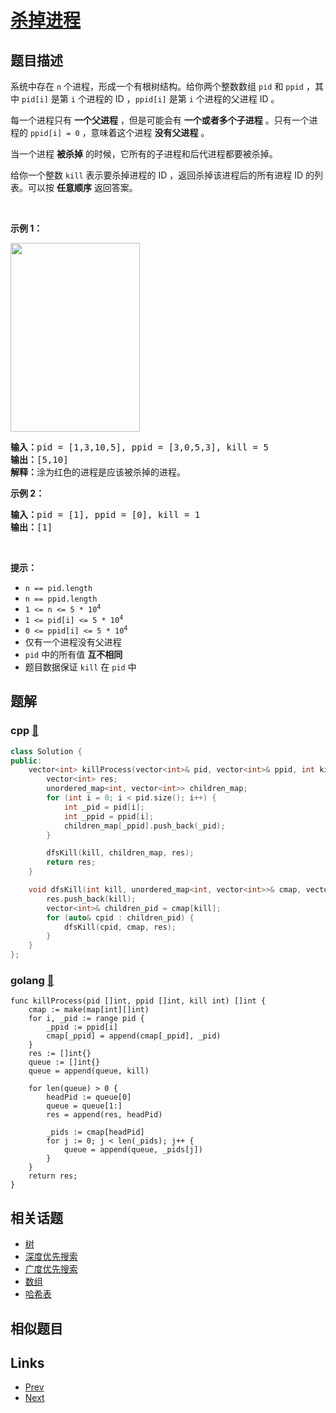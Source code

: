 
# [杀掉进程](https://leetcode-cn.com/problems/kill-process)

## 题目描述

<p>系统中存在 <code>n</code> 个进程，形成一个有根树结构。给你两个整数数组 <code>pid</code> 和 <code>ppid</code> ，其中 <code>pid[i]</code> 是第 <code>i</code> 个进程的 ID ，<code>ppid[i]</code> 是第 <code>i</code> 个进程的父进程 ID 。</p>

<p>每一个进程只有 <strong>一个父进程</strong> ，但是可能会有 <strong>一个或者多个子进程</strong> 。只有一个进程的 <code>ppid[i] = 0</code> ，意味着这个进程 <strong>没有父进程</strong> 。</p>

<p>当一个进程 <strong>被杀掉</strong> 的时候，它所有的子进程和后代进程都要被杀掉。</p>

<p>给你一个整数 <code>kill</code> 表示要杀掉​​进程的 ID ，返回杀掉该进程后的所有进程 ID 的列表。可以按 <strong>任意顺序</strong> 返回答案。</p>
 

<p><strong>示例 1：</strong></p>
<img alt="" src="https://assets.leetcode.com/uploads/2021/02/24/ptree.jpg" style="width: 207px; height: 302px;" />
<pre>
<strong>输入：</strong>pid = [1,3,10,5], ppid = [3,0,5,3], kill = 5
<strong>输出：</strong>[5,10]
<strong>解释：</strong>涂为红色的进程是应该被杀掉的进程。
</pre>

<p><strong>示例 2：</strong></p>

<pre>
<strong>输入：</strong>pid = [1], ppid = [0], kill = 1
<strong>输出：</strong>[1]
</pre>

<p> </p>

<p><strong>提示：</strong></p>

<ul>
	<li><code>n == pid.length</code></li>
	<li><code>n == ppid.length</code></li>
	<li><code>1 <= n <= 5 * 10<sup>4</sup></code></li>
	<li><code>1 <= pid[i] <= 5 * 10<sup>4</sup></code></li>
	<li><code>0 <= ppid[i] <= 5 * 10<sup>4</sup></code></li>
	<li>仅有一个进程没有父进程</li>
	<li><code>pid</code> 中的所有值 <strong>互不相同</strong></li>
	<li>题目数据保证 <code>kill</code> 在 <code>pid</code> 中</li>
</ul>


## 题解

### cpp [🔗](kill-process.cpp) 
```cpp
class Solution {
public:
    vector<int> killProcess(vector<int>& pid, vector<int>& ppid, int kill) {
        vector<int> res;
        unordered_map<int, vector<int>> children_map;
        for (int i = 0; i < pid.size(); i++) {
            int _pid = pid[i];
            int _ppid = ppid[i];
            children_map[_ppid].push_back(_pid);
        }

        dfsKill(kill, children_map, res);
        return res;
    }

    void dfsKill(int kill, unordered_map<int, vector<int>>& cmap, vector<int>& res) {
        res.push_back(kill);
        vector<int>& children_pid = cmap[kill];
        for (auto& cpid : children_pid) {
            dfsKill(cpid, cmap, res);
        }
    }
};
```
### golang [🔗](kill-process.go) 
```golang
func killProcess(pid []int, ppid []int, kill int) []int {
    cmap := make(map[int][]int)
    for i, _pid := range pid {
        _ppid := ppid[i]
        cmap[_ppid] = append(cmap[_ppid], _pid)
    }
    res := []int{}
    queue := []int{}
    queue = append(queue, kill)

    for len(queue) > 0 {
        headPid := queue[0]
        queue = queue[1:]
        res = append(res, headPid)
        
        _pids := cmap[headPid]
        for j := 0; j < len(_pids); j++ {
            queue = append(queue, _pids[j])
        }
    }
    return res;
}
```


## 相关话题

- [树](../../tags/tree.md) 
- [深度优先搜索](../../tags/depth-first-search.md) 
- [广度优先搜索](../../tags/breadth-first-search.md) 
- [数组](../../tags/array.md) 
- [哈希表](../../tags/hash-table.md) 


## 相似题目



## Links

- [Prev](../distribute-candies/README.md) 
- [Next](../delete-operation-for-two-strings/README.md) 

